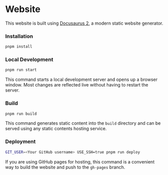 # Website

This website is built using [Docusaurus 2](https://docusaurus.io/), a modern static website generator.

### Installation

```sh
pnpm install
```

### Local Development

```sh
pnpm run start
```

This command starts a local development server and opens up a browser window. Most changes are reflected live without having to restart the server.

### Build

```sh
pnpm run build
```

This command generates static content into the `build` directory and can be served using any static contents hosting service.

### Deployment

```sh
GIT_USER=<Your GitHub username> USE_SSH=true pnpm run deploy
```

If you are using GitHub pages for hosting, this command is a convenient way to build the website and push to the `gh-pages` branch.
